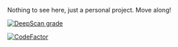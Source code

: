 Nothing to see here, just a personal project. Move along!

[![DeepScan grade](https://deepscan.io/api/teams/5079/projects/16367/branches/349353/badge/grade.svg)](https://deepscan.io/dashboard#view=project&tid=5079&pid=16367&bid=349353)

[![CodeFactor](https://www.codefactor.io/repository/github/kvasbo/tellulf/badge)](https://www.codefactor.io/repository/github/kvasbo/tellulf)
